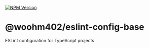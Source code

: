 [![NPM Version](https://img.shields.io/npm/v/%40woohm402%2Feslint-config-base)](https://www.npmjs.com/package/@woohm402/eslint-config-base)

# @woohm402/eslint-config-base

ESLint configuration for TypeScript projects
